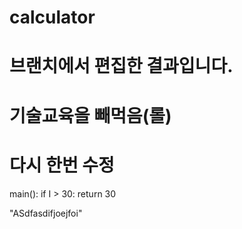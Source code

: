 ﻿# calculator
# 브랜치에서 편집한 결과입니다.
# 기술교육을 빼먹음(롤)
# 다시 한번 수정


main():
	if I > 30:
		return 30


"ASdfasdifjoejfoi"